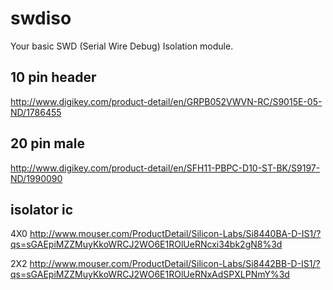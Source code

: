 swdiso
======
Your basic SWD (Serial Wire Debug) Isolation module.

10 pin header
------
http://www.digikey.com/product-detail/en/GRPB052VWVN-RC/S9015E-05-ND/1786455

20 pin male
------
http://www.digikey.com/product-detail/en/SFH11-PBPC-D10-ST-BK/S9197-ND/1990090

isolator ic
------
4X0
http://www.mouser.com/ProductDetail/Silicon-Labs/Si8440BA-D-IS1/?qs=sGAEpiMZZMuyKkoWRCJ2WO6E1ROlUeRNcxi34bk2gN8%3d

2X2
http://www.mouser.com/ProductDetail/Silicon-Labs/Si8442BB-D-IS1/?qs=sGAEpiMZZMuyKkoWRCJ2WO6E1ROlUeRNxAdSPXLPNmY%3d
